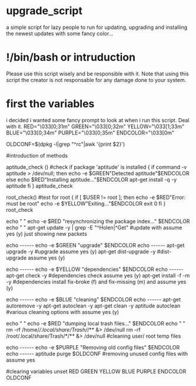 # upgrade_script
a simple script for lazy people to run for updating, upgrading and installing the newest updates with some fancy color...

# !/bin/bash or intruduction
Please use this script wisely and be responsible with it. Note that using this script the creator is not responsable for any damage done to your system.

# first the variables 
i decided i wanted some fancy prompt to look at when i run this script. Deal with it.
RED="\033[0;31m"
GREEN="\033[0;32m"
YELLOW="\033[1;33m"
BLUE="\033[0;34m"
PURPLE="\033[0;35m"
ENDCOLOR="\033[0m"

OLDCONF=$(dpkg -l|grep "^rc"|awk '{print $2}')

#introduction of  methods

aptitude_check ()
#check if package 'aptitude' is installed
{
  if command -v aptitude > /dev/null; then
    echo -e $GREEN"Detected aptitude"$ENDCOLOR
  else
    echo $RED"Installing aptitude..."$ENDCOLOR
    apt-get install -q -y aptitude
  fi
}
aptitude_check

root_check()
#test for root
{
if [ $USER != root ]; then
  echo -e $RED"Error: must be root"
  echo -e $YELLOW"Exiting..."$ENDCOLOR
  exit 0
fi
}
root_check

echo " "
echo -e $RED "resynchronizing the package index..." $ENDCOLOR
echo " "
apt-get update -y | grep -E "^Holen|^Get"
#update with assume yes (y) just showing new packets

echo ------
echo -e $GREEN "upgrade" $ENDCOLOR 
echo ------
apt-get upgrade -y
#upgrade assume yes (y)
apt-get dist-upgrade -y
#dist-upgrade assume yes (y)

echo ------
echo -e $YELLOW "dependencies" $ENDCOLOR
echo ------
apt-get check -y
#dependencies check assume yes (y)
apt-get install -f -m -y
#dependencies install fix-broke (f) and fix-missing (m) and assume yes (y)

echo ------
echo -e  $BLUE "cleaning" $ENDCOLOR
echo ------
apt-get autoremove -y
apt-get autoclean -y
apt-get clean -y
aptitude autoclean
#various cleaning options with assume yes (y)

echo " "
echo -e $RED "dumping local trash files..." $ENDCOLOR
echo " "
rm -rf /home/*/.local/share/Trash/*/** &> /dev/null
rm -rf /root/.local/share/Trash/*/** &> /dev/null
#cleaning user/ root temp files

echo ------
echo -e $PURPLE "Removing old config files" $ENDCOLOR
echo ------
aptitude purge $OLDCONF
#removing unused config files with assume yes

#clearing variables
unset RED GREEN YELLOW BLUE PURPLE ENDCOLOR OLDCONF
